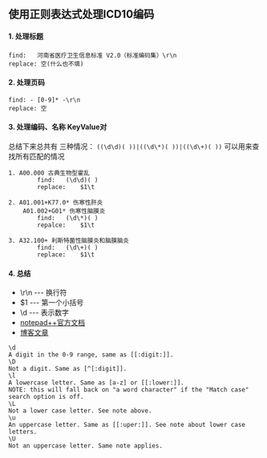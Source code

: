## 使用正则表达式处理ICD10编码

#### 1. 处理标题 
```
find:   河南省医疗卫生信息标准 V2.0（标准编码集）\r\n
replace: 空(什么也不填)
```

#### 2. 处理页码
```
find: - [0-9]* -\r\n
replace: 空
```

#### 3. 处理编码、名称 KeyValue对
总结下来总共有 三种情况：
`((\d\d)( ))|((\d\*)( ))|((\d\+)( ))`  可以用来查找所有匹配的情况

```
1. A00.000 古典生物型霍乱
        find:   (\d\d)( )
        replace:    $1\t

2. A01.001+K77.0* 伤寒性肝炎
    A01.002+G01* 伤寒性脑膜炎
        find:   (\d\*)( )
        repalce:    $1\t

3. A32.100+ 利斯特菌性脑膜炎和脑膜脑炎
        find:   (\d\+)( )
        replace:    $1\t
```

#### 4. 总结
- \r\n --- 换行符
- $1 --- 第一个小括号
- \d --- 表示数字
- [notepad++官方文档](http://docs.notepad-plus-plus.org/index.php/Regular_Expressions#Substitutions)
- [博客文章](http://www.cnblogs.com/kekec/p/5255475.html)
```
\d
A digit in the 0-9 range, same as [[:digit:]].
\D
Not a digit. Same as [^[:digit]].
\l
A lowercase letter. Same as [a-z] or [[:lower:]].
NOTE: this will fall back on "a word character" if the "Match case" search option is off.
\L
Not a lower case letter. See note above.
\u
An uppercase letter. Same as [[:uper:]]. See note about lower case letters.
\U
Not an uppercase letter. Same note applies.
```
